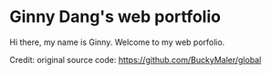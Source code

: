 # Ginny Dang's web portfolio

Hi there, my name is Ginny.
Welcome to my web porfolio.

Credit: original source code: https://github.com/BuckyMaler/global